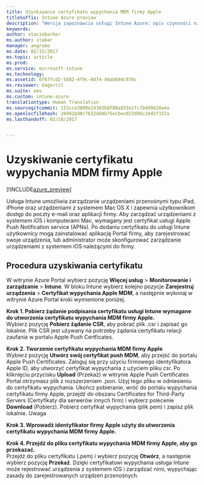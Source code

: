 ```yaml
---
title: Uzyskiwanie certyfikatu wypychania MDM firmy Apple
titleSuffix: Intune Azure preview
description: "Wersja zapoznawcza usługi Intune Azure: opis czynności niezbędnych w celu uzyskania certyfikatu wypychania Apple MDM przeznaczonego do zarządzania urządzeniami z systemem iOS za pomocą usługi Intune."
keywords: 
author: staciebarker
ms.author: stabar
manager: angrobe
ms.date: 02/15/2017
ms.topic: article
ms.prod: 
ms.service: microsoft-intune
ms.technology: 
ms.assetid: 6f67fcd2-5682-4f9c-8d74-d4ab69dc978c
ms.reviewer: dagerrit
ms.suite: ems
ms.custom: intune-azure
translationtype: Human Translation
ms.sourcegitcommit: 153cce3809e24303b8f88a833e2fc7bdd9428a4a
ms.openlocfilehash: 26991bd0c7632d04b75ecbec023d96c1045f337a
ms.lasthandoff: 02/18/2017


---
```


# <a name="get-an-apple-mdm-push-certificate"></a>Uzyskiwanie certyfikatu wypychania MDM firmy Apple 

[!INCLUDE[azure_preview](../includes/azure_preview.md)]

Usługa Intune umożliwia zarządzanie urządzeniami przenośnymi typu iPad, iPhone oraz urządzeniami z systemem Mac OS X i zapewnia użytkownikom dostęp do poczty e-mail oraz aplikacji firmy. Aby zarządzać urządzeniami z systemem iOS i komputerami Mac, wymagany jest certyfikat usługi Apple Push Notification service (APNs). Po dodaniu certyfikatu do usługi Intune użytkownicy mogą zainstalować aplikację Portal firmy, aby zarejestrować swoje urządzenia, lub administrator może skonfigurować zarządzanie urządzeniami z systemem iOS należącymi do firmy.

## <a name="steps-to-get-your-certificate"></a>Procedura uzyskiwania certyfikatu
W witrynie Azure Portal wybierz pozycję **Więcej usług** > **Monitorowanie i zarządzanie** > **Intune**. W bloku Intune wybierz kolejno pozycje **Zarejestruj urządzenia** > **Certyfikat wypychania Apple MDM**, a następnie wykonaj w witrynie Azure Portal kroki wymienione poniżej.

**Krok 1. Pobierz żądanie podpisania certyfikatu usługi Intune wymagane do utworzenia certyfikatu wypychania MDM firmy Apple.**<br>
Wybierz pozycję **Pobierz żądanie CSR**, aby pobrać plik .csr i zapisać go lokalnie. Plik CSR jest używany na potrzeby żądania certyfikatu relacji zaufania w portalu Apple Push Certficates.

**Krok 2. Tworzenie certyfikatu wypychania MDM firmy Apple**<br>
Wybierz pozycję **Utwórz swój certyfikat push MDM**, aby przejść do portalu Apple Push Certificates. Zaloguj się przy użyciu firmowego identyfikatora Apple ID, aby utworzyć certyfikat wypychania z użyciem pliku csr. Po kliknięciu przycisku **Upload** (Przekaż) w witrynie Apple Push Certificates Portal otrzymasz plik z rozszerzeniem .json. Użyj tego pliku w odniesieniu do certyfikatu wypychania. Ukończ pobieranie, wróć do portalu wypychania certyfikatu firmy Apple, przejdź do obszaru Certificates for Third-Party Servers (Certyfikaty dla serwerów innych firm) i wybierz polecenie **Download** (Pobierz). Pobierz certyfikat wypychania (plik pem) i zapisz plik lokalnie.
Uwaga

**Krok 3. Wprowadź identyfikator firmy Apple użyty do utworzenia certyfikatu wypychania MDM firmy Apple.**

**Krok 4. Przejdź do pliku certyfikatu wypychania MDM firmy Apple, aby go przekazać.**<br>
Przejdź do pliku certyfikatu (.pem) i wybierz pozycję **Otwórz**, a następnie wybierz pozycję **Przekaż**. Dzięki certyfikatowi wypychania usługa Intune może rejestrować urządzenia z systemem iOS i zarządzać nimi, wypychając zasady do zarejestrowanych urządzeń przenośnych.

